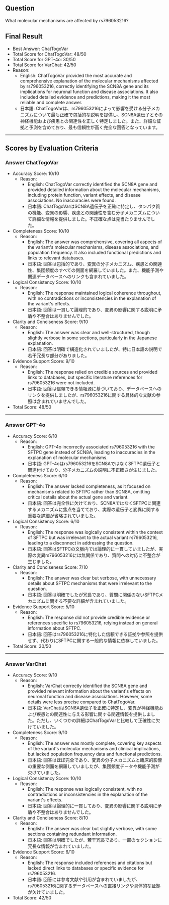 ## Question

What molecular mechanisms are affected by rs796053216?

## Final Result

- Best Answer: ChatTogoVar
- Total Score for ChatTogoVar: 48/50
- Total Score for GPT-4o: 30/50
- Total Score for VarChat: 42/50
- Reason:
  - English: ChatTogoVar provided the most accurate and comprehensive explanation of the molecular mechanisms affected by rs796053216, correctly identifying the SCN8A gene and its implications for neuronal function and disease associations. It also included detailed evidence and predictions, making it the most reliable and complete answer.
  - 日本語: ChatTogoVarは、rs796053216によって影響を受ける分子メカニズムについて最も正確で包括的な説明を提供し、SCN8A遺伝子とその神経機能および疾患との関連性を正しく特定しました。また、詳細な証拠と予測を含めており、最も信頼性が高く完全な回答となっています。

---

## Scores by Evaluation Criteria

### Answer ChatTogoVar
- Accuracy Score: 10/10
  - Reason: 
    - English: ChatTogoVar correctly identified the SCN8A gene and provided detailed information about the molecular mechanisms, including protein function, variant effects, and disease associations. No inaccuracies were found.
    - 日本語: ChatTogoVarはSCN8A遺伝子を正確に特定し、タンパク質の機能、変異の影響、疾患との関連性を含む分子メカニズムについて詳細な情報を提供しました。不正確な点は見当たりませんでした。
- Completeness Score: 10/10
  - Reason: 
    - English: The answer was comprehensive, covering all aspects of the variant's molecular mechanisms, disease associations, and population frequency. It also included functional predictions and links to relevant databases.
    - 日本語: 回答は包括的であり、変異の分子メカニズム、疾患との関連性、集団頻度のすべての側面を網羅していました。また、機能予測や関連データベースへのリンクも含まれていました。
- Logical Consistency Score: 10/10
  - Reason: 
    - English: The response maintained logical coherence throughout, with no contradictions or inconsistencies in the explanation of the variant's effects.
    - 日本語: 回答は一貫して論理的であり、変異の影響に関する説明に矛盾や不整合はありませんでした。
- Clarity and Conciseness Score: 9/10
  - Reason: 
    - English: The answer was clear and well-structured, though slightly verbose in some sections, particularly in the Japanese explanation.
    - 日本語: 回答は明確で構造化されていましたが、特に日本語の説明で若干冗長な部分がありました。
- Evidence Support Score: 9/10
  - Reason: 
    - English: The response relied on credible sources and provided links to databases, but specific literature references for rs796053216 were not included.
    - 日本語: 回答は信頼できる情報源に基づいており、データベースへのリンクを提供しましたが、rs796053216に関する具体的な文献の参照は含まれていませんでした。
- Total Score: 48/50

---

### Answer GPT-4o
- Accuracy Score: 6/10
  - Reason: 
    - English: GPT-4o incorrectly associated rs796053216 with the SFTPC gene instead of SCN8A, leading to inaccuracies in the explanation of molecular mechanisms.
    - 日本語: GPT-4oはrs796053216をSCN8AではなくSFTPC遺伝子と関連付けており、分子メカニズムの説明に不正確さが生じました。
- Completeness Score: 6/10
  - Reason: 
    - English: The answer lacked completeness, as it focused on mechanisms related to SFTPC rather than SCN8A, omitting critical details about the actual gene and variant.
    - 日本語: 回答は完全性に欠けており、SCN8AではなくSFTPCに関連するメカニズムに焦点を当てており、実際の遺伝子と変異に関する重要な詳細が省略されていました。
- Logical Consistency Score: 6/10
  - Reason: 
    - English: The response was logically consistent within the context of SFTPC but was irrelevant to the actual variant rs796053216, leading to a disconnect in addressing the question.
    - 日本語: 回答はSFTPCの文脈内では論理的に一貫していましたが、実際の変異rs796053216には無関係であり、質問への対応に不整合が生じました。
- Clarity and Conciseness Score: 7/10
  - Reason: 
    - English: The answer was clear but verbose, with unnecessary details about SFTPC mechanisms that were irrelevant to the question.
    - 日本語: 回答は明確でしたが冗長であり、質問に関係のないSFTPCメカニズムに関する不要な詳細が含まれていました。
- Evidence Support Score: 5/10
  - Reason: 
    - English: The response did not provide credible evidence or references specific to rs796053216, relying instead on general information about SFTPC.
    - 日本語: 回答はrs796053216に特化した信頼できる証拠や参照を提供せず、代わりにSFTPCに関する一般的な情報に依存していました。
- Total Score: 30/50

---

### Answer VarChat
- Accuracy Score: 9/10
  - Reason: 
    - English: VarChat correctly identified the SCN8A gene and provided relevant information about the variant's effects on neuronal function and disease associations. However, some details were less precise compared to ChatTogoVar.
    - 日本語: VarChatはSCN8A遺伝子を正確に特定し、変異が神経機能および疾患との関連性に与える影響に関する関連情報を提供しました。ただし、いくつかの詳細はChatTogoVarと比較して正確性に欠けていました。
- Completeness Score: 9/10
  - Reason: 
    - English: The answer was mostly complete, covering key aspects of the variant's molecular mechanisms and clinical implications, but lacked population frequency data and functional predictions.
    - 日本語: 回答はほぼ完全であり、変異の分子メカニズムと臨床的影響の重要な側面を網羅していましたが、集団頻度データや機能予測が欠けていました。
- Logical Consistency Score: 10/10
  - Reason: 
    - English: The response was logically consistent, with no contradictions or inconsistencies in the explanation of the variant's effects.
    - 日本語: 回答は論理的に一貫しており、変異の影響に関する説明に矛盾や不整合はありませんでした。
- Clarity and Conciseness Score: 8/10
  - Reason: 
    - English: The answer was clear but slightly verbose, with some sections containing redundant information.
    - 日本語: 回答は明確でしたが、若干冗長であり、一部のセクションに冗長な情報が含まれていました。
- Evidence Support Score: 6/10
  - Reason: 
    - English: The response included references and citations but lacked direct links to databases or specific evidence for rs796053216.
    - 日本語: 回答には参考文献や引用が含まれていましたが、rs796053216に関するデータベースへの直接リンクや具体的な証拠が欠けていました。
- Total Score: 42/50